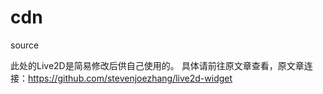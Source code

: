 # cdn
source

此处的Live2D是简易修改后供自己使用的。
具体请前往原文章查看，原文章连接：https://github.com/stevenjoezhang/live2d-widget
